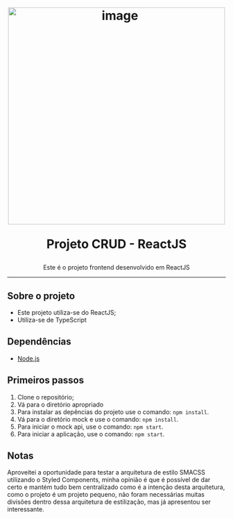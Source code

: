 <h1 align="center">
<img width="500" src="https://logos-download.com/wp-content/uploads/2016/09/React_logo_wordmark.png" alt="image" />
  
Projeto CRUD - ReactJS
</h1>

<p align="center">Este é o projeto frontend desenvolvido em ReactJS</p>

<hr>

## Sobre o projeto

- Este projeto utiliza-se do ReactJS;
- Utiliza-se de TypeScript

## Dependências

- [Node.js](https://nodejs.org/en/)

## Primeiros passos

1. Clone o repositório;
2. Vá para o diretório apropriado<br />
3. Para instalar as depências do projeto use o comando: `npm install`.<br />
4. Vá para o diretório mock e use o comando: `npm install`.<br />
5. Para iniciar o mock api, use o comando: `npm start`.
6. Para iniciar a aplicação, use o comando: `npm start`.

## Notas
Aproveitei a oportunidade para testar a arquitetura de estilo SMACSS utilizando o Styled Components, minha opinião é que é possível de dar certo e mantém tudo bem centralizado como é a intenção desta arquitetura, como o projeto é um projeto pequeno, não foram necessárias muitas divisões dentro dessa arquitetura de estilização, mas já apresentou ser interessante.
